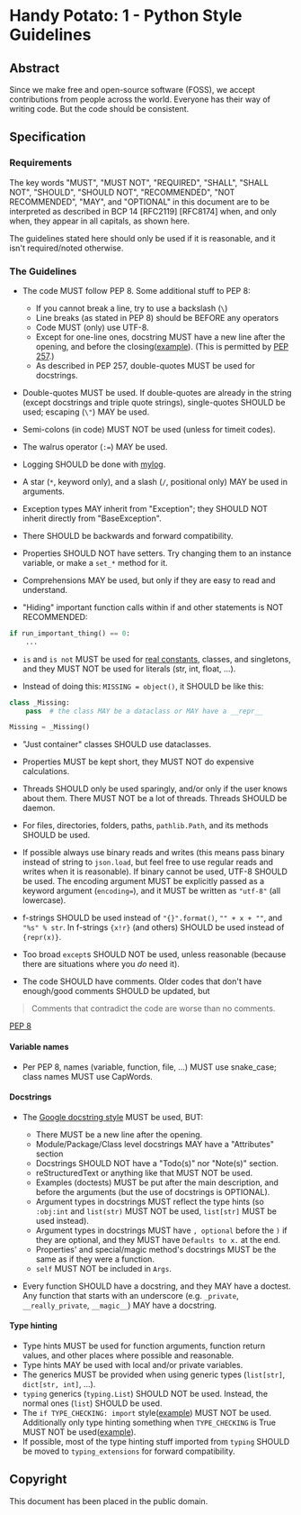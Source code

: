 # Handy Potato: 1 - Python Style Guidelines

## Abstract

Since we make free and open-source software (FOSS), we accept contributions from people across the world. Everyone has their way of writing code. But the code should be consistent.

## Specification

### Requirements

The key words "MUST", "MUST NOT", "REQUIRED", "SHALL", "SHALL NOT", "SHOULD", "SHOULD NOT", "RECOMMENDED", "NOT RECOMMENDED", "MAY", and "OPTIONAL" in this document are to be interpreted as described in BCP 14 [RFC2119] [RFC8174] when, and only when, they appear in all capitals, as shown here.

The guidelines stated here should only be used if it is reasonable, and it isn't required/noted otherwise.

### The Guidelines

- The code MUST follow PEP 8. Some additional stuff to PEP 8:
  - If you cannot break a line, try to use a backslash (`\`)
  - Line breaks (as stated in PEP 8) should be BEFORE any operators
  - Code MUST (only) use UTF-8.
  - Except for one-line ones, docstring MUST have a new line after the opening, and before the closing([example](https://github.com/sco1/flake8-annotations/blob/7e44ba73866e92fcce8d1c9ca082ffaabec99d9c/flake8_annotations/checker.py#L53-L58)). (This is permitted by [PEP 257](https://archive.ph/kY0Hw#selection-615.313-615.399).)
  - As described in PEP 257, double-quotes MUST be used for docstrings.

- Double-quotes MUST be used. If double-quotes are already in the string (except docstrings and triple quote strings), single-quotes SHOULD be used; escaping (`\"`) MAY be used.

- Semi-colons (in code) MUST NOT be used (unless for timeit codes).

- The walrus operator (`:=`) MAY be used.

- Logging SHOULD be done with [mylog](https://github.com/koviubi56/mylog).

- A star (`*`, keyword only), and a slash (`/`, positional only) MAY be used in arguments.

- Exception types MAY inherit from "Exception"; they SHOULD NOT inherit directly from "BaseException".

- There SHOULD be backwards and forward compatibility.

- Properties SHOULD NOT have setters. Try changing them to an instance variable, or make a `set_*` method for it.

- Comprehensions MAY be used, but only if they are easy to read and understand.

- "Hiding" important function calls within if and other statements is NOT RECOMMENDED:

```python
if run_important_thing() == 0:
    ...
```

- `is` and `is not` MUST be used for [real constants](https://docs.python.org/3/library/constants.html#built-in-constants), classes, and singletons, and they MUST NOT be used for literals (str, int, float, ...).

- Instead of doing this: `MISSING = object()`, it SHOULD be like this:

```python
class _Missing:
    pass  # the class MAY be a dataclass or MAY have a __repr__

Missing = _Missing()
```

- "Just container" classes SHOULD use dataclasses.

- Properties MUST be kept short, they MUST NOT do expensive calculations.

- Threads SHOULD only be used sparingly, and/or only if the user knows about them. There MUST NOT be a lot of threads. Threads SHOULD be daemon.

- For files, directories, folders, paths, `pathlib.Path`, and its methods SHOULD be used.

- If possible always use binary reads and writes (this means pass binary instead of string to `json.load`, but feel free to use regular reads and writes when it is reasonable). If binary cannot be used, UTF-8 SHOULD be used. The encoding argument MUST be explicitly passed as a keyword argument (`encoding=`), and it MUST be written as `"utf-8"` (all lowercase).

- f-strings SHOULD be used instead of `"{}".format()`, `"" + x + ""`, and `"%s" % str`. In f-strings `{x!r}` (and others) SHOULD be used instead of `{repr(x)}`.

- Too broad `except`s SHOULD NOT be used, unless reasonable (because there are situations where you _do_ need it).

- The code SHOULD have comments. Older codes that don't have enough/good comments SHOULD be updated, but

> Comments that contradict the code are worse than no comments.

[PEP 8](https://peps.python.org/pep-0008/#comments)

#### Variable names

- Per PEP 8, names (variable, function, file, ...) MUST use snake_case; class names MUST use CapWords.

#### Docstrings

- The [Google docstring style](https://www.sphinx-doc.org/en/master/usage/extensions/example_google.html) MUST be used, BUT:

  - There MUST be a new line after the opening.
  - Module/Package/Class level docstrings MAY have a "Attributes" section
  - Docstrings SHOULD NOT have a "Todo(s)" nor "Note(s)" section.
  - reStructuredText or anything like that MUST NOT be used.
  - Examples (doctests) MUST be put after the main description, and before the arguments (but the use of docstrings is OPTIONAL).
  - Argument types in docstrings MUST reflect the type hints (so `:obj:int` and `list(str)` MUST NOT be used, `list[str]` MUST be used instead).
  - Argument types in docstrings MUST have `, optional` before the `)` if they are optional, and they MUST have `Defaults to x.` at the end.
  - Properties' and special/magic method's docstrings MUST be the same as if they were a function.
  - `self` MUST NOT be included in `Args`.
- Every function SHOULD have a docstring, and they MAY have a doctest. Any function that starts with an underscore (e.g. `_private`, `__really_private`, `__magic__`) MAY have a docstring.

#### Type hinting

- Type hints MUST be used for function arguments, function return values, and other places where possible and reasonable.
- Type hints MAY be used with local and/or private variables.
- The generics MUST be provided when using generic types (`list[str]`, `dict[str, int]`, ...).
- `typing` generics (`typing.List`) SHOULD NOT be used. Instead, the normal ones (`list`) SHOULD be used.
- The `if TYPE_CHECKING: import` style([example](https://github.com/pydantic/pydantic/blob/5dd9b4f5ca5715ed2bd65378201473b45c419c89/pydantic/main.py#L74-L91)) MUST NOT be used. Additionally only type hinting something when `TYPE_CHECKING` is True MUST NOT be used([example](https://github.com/pydantic/pydantic/blob/5dd9b4f5ca5715ed2bd65378201473b45c419c89/pydantic/main.py#L312-L327)).
- If possible, most of the type hinting stuff imported from `typing` SHOULD be moved to `typing_extensions` for forward compatibility.

## Copyright

This document has been placed in the public domain.
